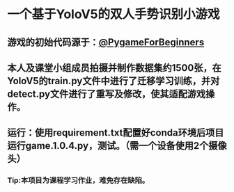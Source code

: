 # 一个基于YoloV5的双人手势识别小游戏
## 游戏的初始代码源于：[@PygameForBeginners](https://github.com/techwithtim/PygameForBeginners)
## 本人及课堂小组成员拍摄并制作数据集约1500张，在YoloV5的train.py文件中进行了迁移学习训练，并对detect.py文件进行了重写及修改，使其适配游戏操作。
## 运行：使用requirement.txt配置好conda环境后项目运行game.1.0.4.py，测试。（需一个设备使用2个摄像头）
### Tip:本项目为课程学习作业，难免存在缺陷。
